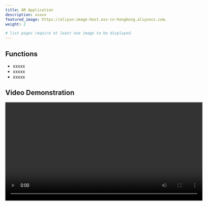 ```yaml
---
title: AR Application
description: xxxxx
featured_image: https://aliyun-image-host.oss-cn-hongkong.aliyuncs.com/2023-12-14-PathTracing2048SPP.jpeg
weight: 2

# list pages require at least one image to be displayed.
---
```


## Functions
* xxxxx
* xxxxx
* xxxxx

## Video Demonstration

<div style="margin:0 auto;text-align:center">
<video width="620"  controls autoplay >
    <source src="https://aliyun-image-host.oss-cn-hongkong.aliyuncs.com/AR.mp4" type="video/mp4">
</video>

 </div>